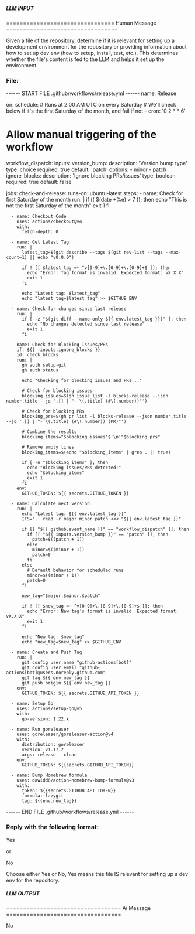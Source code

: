##### LLM INPUT #####
================================ Human Message =================================

Given a file of the repository, determine if it is relevant for setting up a development environment for the repository or providing information about how to set up dev env (how to setup, install, test, etc.). This determines whether the file's content is fed to the LLM and helps it set up the environment.

### File:
------ START FILE .github/workflows/release.yml ------
name: Release

on:
  schedule:
    # Runs at 2:00 AM UTC on every Saturday
    # We'll check below if it's the first Saturday of the month, and fail if not
    - cron: '0 2 * * 6'
  # Allow manual triggering of the workflow
  workflow_dispatch:
    inputs:
      version_bump:
        description: 'Version bump type'
        type: choice
        required: true
        default: 'patch'
        options:
          - minor
          - patch
      ignore_blocks:
        description: 'Ignore blocking PRs/issues'
        type: boolean
        required: true
        default: false

jobs:
  check-and-release:
    runs-on: ubuntu-latest
    steps:
      - name: Check for first Saturday of the month
        run: |
          if (( $(date +%e) > 7 )); then
            echo "This is not the first Saturday of the month"
            exit 1
          fi

      - name: Checkout Code
        uses: actions/checkout@v4
        with:
          fetch-depth: 0

      - name: Get Latest Tag
        run: |
          latest_tag=$(git describe --tags $(git rev-list --tags --max-count=1) || echo "v0.0.0")

          if ! [[ $latest_tag =~ ^v[0-9]+\.[0-9]+\.[0-9]+$ ]]; then
            echo "Error: Tag format is invalid. Expected format: vX.X.X"
            exit 1
          fi

          echo "Latest tag: $latest_tag"
          echo "latest_tag=$latest_tag" >> $GITHUB_ENV

      - name: Check for changes since last release
        run: |
          if [ -z "$(git diff --name-only ${{ env.latest_tag }})" ]; then
            echo "No changes detected since last release"
            exit 1
          fi

      - name: Check for Blocking Issues/PRs
        if: ${{ !inputs.ignore_blocks }}
        id: check_blocks
        run: |
          gh auth setup-git
          gh auth status

          echo "Checking for blocking issues and PRs..."

          # Check for blocking issues
          blocking_issues=$(gh issue list -l blocks-release --json number,title --jq '.[] | "- \(.title) (#\(.number))"')

          # Check for blocking PRs
          blocking_prs=$(gh pr list -l blocks-release --json number,title --jq '.[] | "- \(.title) (#\(.number)) (PR)"')

          # Combine the results
          blocking_items="$blocking_issues"$'\n'"$blocking_prs"

          # Remove empty lines
          blocking_items=$(echo "$blocking_items" | grep . || true)

          if [ -n "$blocking_items" ]; then
            echo "Blocking issues/PRs detected:"
            echo "$blocking_items"
            exit 1
          fi
        env:
          GITHUB_TOKEN: ${{ secrets.GITHUB_TOKEN }}

      - name: Calculate next version
        run: |
          echo "Latest tag: ${{ env.latest_tag }}"
          IFS='.' read -r major minor patch <<< "${{ env.latest_tag }}"

          if [[ "${{ github.event_name }}" == "workflow_dispatch" ]]; then
            if [[ "${{ inputs.version_bump }}" == "patch" ]]; then
              patch=$((patch + 1))
            else
              minor=$((minor + 1))
              patch=0
            fi
          else
            # Default behavior for scheduled runs
            minor=$((minor + 1))
            patch=0
          fi

          new_tag="$major.$minor.$patch"

          if ! [[ $new_tag =~ ^v[0-9]+\.[0-9]+\.[0-9]+$ ]]; then
            echo "Error: New tag's format is invalid. Expected format: vX.X.X"
            exit 1
          fi

          echo "New tag: $new_tag"
          echo "new_tag=$new_tag" >> $GITHUB_ENV

      - name: Create and Push Tag
        run: |
          git config user.name "github-actions[bot]"
          git config user.email "github-actions[bot]@users.noreply.github.com"
          git tag ${{ env.new_tag }}
          git push origin ${{ env.new_tag }}
        env:
          GITHUB_TOKEN: ${{ secrets.GITHUB_API_TOKEN }}

      - name: Setup Go
        uses: actions/setup-go@v5
        with:
          go-version: 1.22.x

      - name: Run goreleaser
        uses: goreleaser/goreleaser-action@v4
        with:
          distribution: goreleaser
          version: v1.17.2
          args: release --clean
        env:
          GITHUB_TOKEN: ${{secrets.GITHUB_API_TOKEN}}

      - name: Bump Homebrew formula
        uses: dawidd6/action-homebrew-bump-formula@v3
        with:
          token: ${{secrets.GITHUB_API_TOKEN}}
          formula: lazygit
          tag: ${{env.new_tag}}

------ END FILE .github/workflows/release.yml ------

### Reply with the following format:

<rel>Yes</rel>

or

<rel>No</rel>

Choose either Yes or No, Yes means this file IS relevant for setting up a dev env for the repository.

##### LLM OUTPUT #####
================================== Ai Message ==================================

<rel>No</rel>